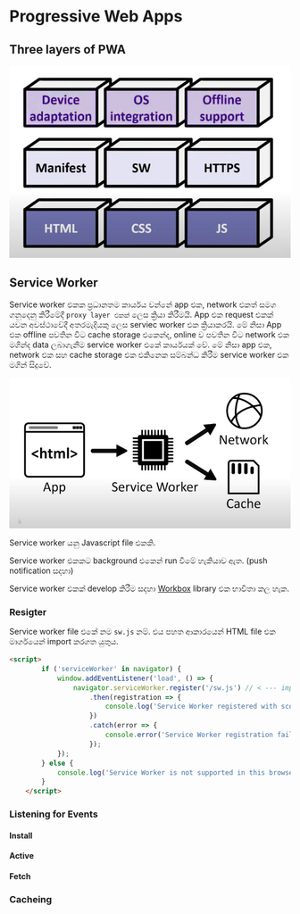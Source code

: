 # Progressive Web Apps

## Three layers of PWA

![layers of PWA](../images/pwa/layers.jpg)

## Service Worker

Service worker එකක ප්‍රධානතම කාර්යය වන්නේ app එක, network එකත් සමග ගනුදෙනු කිරීමේදී `proxy layer එකක්` ලෙස ක්‍රියා කිරීමයි.  App එක request එකක් යවන අවස්ථාවේදී අතරමැදියකු ලෙස serviec worker එක ක්‍රියාකරයි. මේ නිසා App එක offline පවතින විට cache storage එකෙන්ද, online ව පවතින විට network එක මගින්ද data ලබාගැනීම service worker එකේ කාර්යයක් වේ. මේ නිසා app එක, network එක සහ cache storage එක එකිනෙක සම්බන්ධ කිරීම service worker එක මගින් සිදුවේ.

![sw connections](../images/pwa/sw_connections.jpg)

Service worker යනු Javascript file එකකි.

Service worker එකකට background එකෙන් run වීමේ හැකියාව ඇත. (push notification සදහා)

Service worker එකක් develop කිරීම සදහා [Workbox](https://developer.chrome.com/docs/workbox/) library එක භාවිතා කල හැක.

### Resigter
Service worker file එකේ නම `sw.js` නම්. එය පහත ආකාරයෙන් HTML file එක මාර්ගයෙන් import කරගත යුතුය.

```html
<script>
        if ('serviceWorker' in navigator) {
            window.addEventListener('load', () => {
                navigator.serviceWorker.register('/sw.js') // < --- import sevice worker
                    .then(registration => {
                        console.log('Service Worker registered with scope:', registration.scope);
                    })
                    .catch(error => {
                        console.error('Service Worker registration failed:', error);
                    });
            });
        } else {
            console.log('Service Worker is not supported in this browser.');
        }
    </script>
```

### Listening for Events

#### Install

#### Active

#### Fetch

### Cacheing